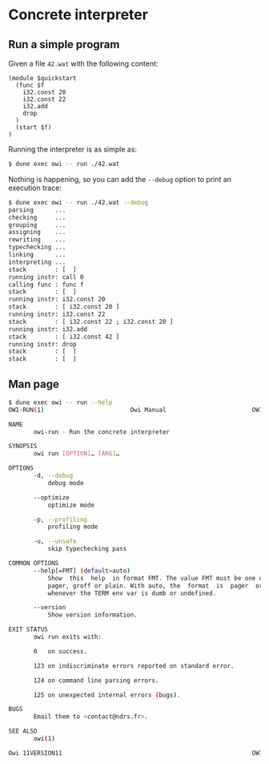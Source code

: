 # Concrete interpreter

## Run a simple program

Given a file `42.wat` with the following content:

<!-- $MDX file=42.wat -->
```wat
(module $quickstart
  (func $f
    i32.const 20
    i32.const 22
    i32.add
    drop
  )
  (start $f)
)
```

Running the interpreter is as simple as:

```sh
$ dune exec owi -- run ./42.wat
```

Nothing is happening, so you can add the `--debug` option to print an execution trace:

```sh
$ dune exec owi -- run ./42.wat --debug
parsing      ...
checking     ...
grouping     ...
assigning    ...
rewriting    ...
typechecking ...
linking      ...
interpreting ...
stack        : [  ]
running instr: call 0
calling func : func f
stack        : [  ]
running instr: i32.const 20
stack        : [ i32.const 20 ]
running instr: i32.const 22
stack        : [ i32.const 22 ; i32.const 20 ]
running instr: i32.add
stack        : [ i32.const 42 ]
running instr: drop
stack        : [  ]
stack        : [  ]
```

## Man page

```sh
$ dune exec owi -- run --help
OWI-RUN(1)                        Owi Manual                        OWI-RUN(1)

NAME
       owi-run - Run the concrete interpreter

SYNOPSIS
       owi run [OPTION]… [ARG]…

OPTIONS
       -d, --debug
           debug mode

       --optimize
           optimize mode

       -p, --profiling
           profiling mode

       -u, --unsafe
           skip typechecking pass

COMMON OPTIONS
       --help[=FMT] (default=auto)
           Show  this  help  in format FMT. The value FMT must be one of auto,
           pager, groff or plain. With auto, the  format  is  pager  or  plain
           whenever the TERM env var is dumb or undefined.

       --version
           Show version information.

EXIT STATUS
       owi run exits with:

       0   on success.

       123 on indiscriminate errors reported on standard error.

       124 on command line parsing errors.

       125 on unexpected internal errors (bugs).

BUGS
       Email them to <contact@ndrs.fr>.

SEE ALSO
       owi(1)

Owi 11VERSION11                                                     OWI-RUN(1)
```
